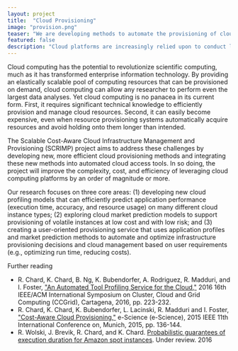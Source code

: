```yaml
---
layout: project
title:  "Cloud Provisioning"
image: "provision.png"
teaser: "We are developing methods to automate the provisioning of cloud computing infrastructure"
featured: false
description: "Cloud platforms are increasingly relied upon to conduct large scale science. However, the method by which infrastructure is provisioned and managed are ad hoc. We are developing new methods to profile application performance, predict cloud market conditions, and automate provisioning decisions."
---
```


Cloud computing has the potential to revolutionize scientific computing, much as it has transformed
enterprise information technology. By providing an elastically scalable pool of computing resources
that can be provisioned on demand, cloud computing can allow any researcher to perform even the largest
data analyses. Yet cloud computing is no panacea in its current form. First, it requires significant technical
knowledge to efficiently provision and manage cloud resources. Second, it can easily become expensive,
even when resource provisioning systems automatically acquire resources and avoid holding onto them
longer than intended.

The Scalable Cost-Aware Cloud Infrastructure Management and Provisioning (SCRIMP) project aims to address
these challenges by developing new, more efficient cloud provisioning methods and integrating these
new methods into automated cloud access tools. In so doing, the project will improve the complexity, cost,
and efficiency of leveraging cloud computing platforms by an order of magnitude or more. 

Our research focuses on three core areas:
(1) developing new cloud profiling models that can efficiently predict application performance (execution
time, accuracy, and resource usage) on many different cloud instance types; 
(2) exploring cloud market prediction models to support provisioning of volatile instances at low cost 
and with low risk; and 
(3) creating a user-oriented provisioning service that uses application profiles and market 
prediction methods to automate
and optimize infrastructure provisioning decisions and cloud management based on user requirements (e.g.,
optimizing run time, reducing costs). 

Further reading

- R. Chard, K. Chard, B. Ng, K. Bubendorfer, A. Rodriguez, R. Madduri, and I. Foster, ["An Automated Tool Profiling Service for the Cloud,"](http://ieeexplore.ieee.org/stamp/stamp.jsp?tp=&arnumber=7515692&isnumber=7515592) 2016 16th IEEE/ACM International Symposium on Cluster, Cloud and Grid Computing (CCGrid), Cartagena, 2016, pp. 223-232.
- R. Chard, K. Chard, K. Bubendorfer, L. Lacinski, R. Madduri and I. Foster, ["Cost-Aware Cloud Provisioning,"](http://ieeexplore.ieee.org/stamp/stamp.jsp?tp=&arnumber=7304284&isnumber=7304061) e-Science (e-Science), 2015 IEEE 11th International Conference on, Munich, 2015, pp. 136-144.
- R. Wolski, J. Brevik, R. Chard, and K. Chard. [Probabilistic guarantees of execution duration for Amazon spot instances](https://www.cs.ucsb.edu/sites/cs.ucsb.edu/files/docs/reports/master.pdf). Under review. 2016
